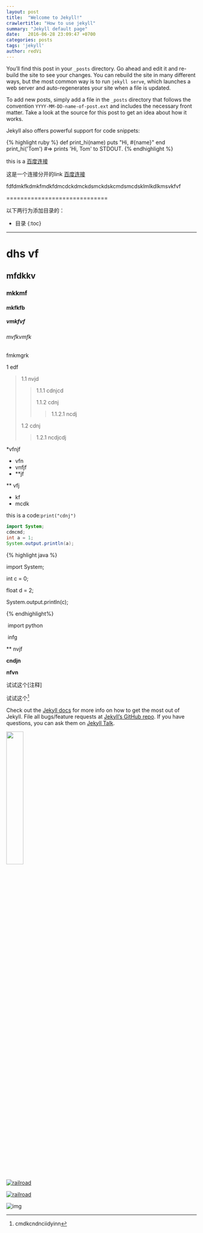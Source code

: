 ```yaml
---
layout: post
title:  "Welcome to Jekyll!"
crawlertitle: "How to use jekyll"
summary: "Jekyll default page"
date:   2016-06-28 23:09:47 +0700
categories: posts
tags: 'jekyll'
author: redVi
---
```

You’ll find this post in your `_posts` directory. Go ahead and edit it and re-build the site to see your changes. You can rebuild the site in many different ways, but the most common way is to run `jekyll serve`, which launches a web server and auto-regenerates your site when a file is updated.

To add new posts, simply add a file in the `_posts` directory that follows the convention `YYYY-MM-DD-name-of-post.ext` and includes the necessary front matter. Take a look at the source for this post to get an idea about how it works.

Jekyll also offers powerful support for code snippets:

{% highlight ruby %}
def print_hi(name)
  puts "Hi, #{name}"
end
print_hi('Tom')
#=> prints 'Hi, Tom' to STDOUT.
{% endhighlight %}

this is a [百度连接](https://www.baidu.com/)

这是一个连接分开的link [百度连接][baidu-link]

fdfdmkfkdmkfmdkfdmcdckdmckdsmckdskcmdsmcdsklmlkdlkmsvkfvf

[baidu-link]: https://www.baidu.com/

=============================

以下两行为添加目录的：
* 目录
{:toc}

-------------------

# dhs vf

## mfdkkv

### mkkmf

#### mkfkfb

##### vmkfvf

###### mvfkvmfk

fmkmgrk

1 edf

> 1.1 nvjd
>
> > 1.1.1 cdnjcd
> >
> > 1.1.2 cdnj
> >
> > > 1.1.2.1 ncdj
>
> 1.2 cdnj
>
> > 1.2.1 ncdjcdj

*vfnjf

* vfn
* vnfjf
* **jf

** vfj

* kf
* mcdk



this is a code:`print("cdnj")`



```java
import System;
cdmcmd;
int a = 1;
System.output.println(a);
```





{% highlight java %}

import System;

int c = 0;

float d = 2;

System.output.println(c);

{% endhighlight%}



​	import python

​    infg

** nvjf

**cndjn**

**nfvn**

试试这个[注释]

试试这个[^注释]

[^注释]: cmdkcndnciidyinn

Check out the [Jekyll docs][jekyll-docs] for more info on how to get the most out of Jekyll. File all bugs/feature requests at [Jekyll’s GitHub repo][jekyll-gh]. If you have questions, you can ask them on [Jekyll Talk][jekyll-talk].

[jekyll-docs]: http://jekyllrb.com/docs/home
[jekyll-gh]:   https://github.com/jekyll/jekyll
[jekyll-talk]: https://talk.jekyllrb.com/

<img src="https://static.pexels.com/photos/206359/pexels-photo-206359.jpeg" width = 30% height = 30% />

[![railroad](https://static.pexels.com/photos/206359/pexels-photo-206359.jpeg)](https://static.pexels.com/photos/206359/pexels-photo-206359.jpeg)

[![railroad]({{site.images}}/owl.jpg)]({{site.images}}/owl.jpg)

![img]({{site.images}}/rails.jpg)

